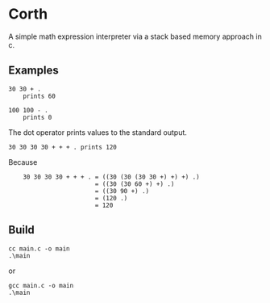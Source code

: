 # Corth 

A simple math expression interpreter via a stack based memory approach in c. 

## Examples
```console 
30 30 + . 
    prints 60 

100 100 - . 
    prints 0 
```

The dot operator prints values to the standard output.

```console
30 30 30 30 + + + . prints 120 
```
Because 
```
    30 30 30 30 + + + . = ((30 (30 (30 30 +) +) +) .)
                        = ((30 (30 60 +) +) .)
                        = ((30 90 +) .)
                        = (120 .)
                        = 120
```

## Build

```console
cc main.c -o main 
.\main 
```
or 
```console
gcc main.c -o main
.\main
```



